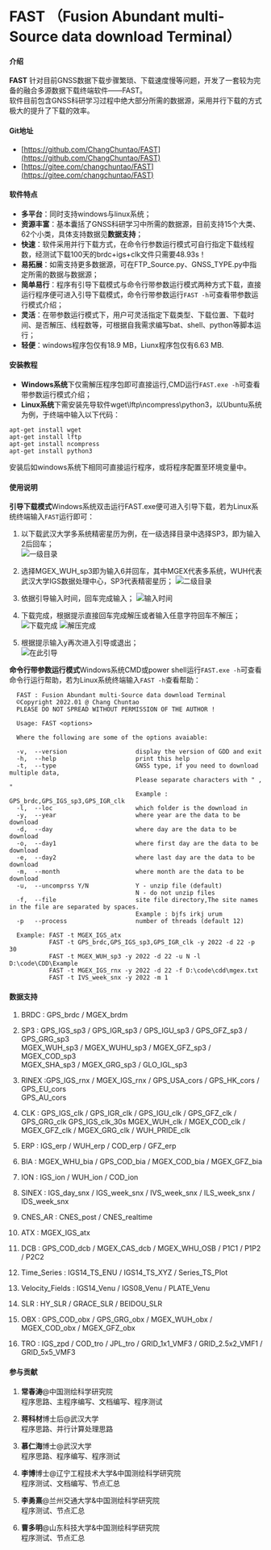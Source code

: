# FAST （Fusion Abundant multi-Source data download Terminal）

#### 介绍
**FAST**
针对目前GNSS数据下载步骤繁琐、下载速度慢等问题，开发了一套较为完备的融合多源数据下载终端软件——FAST。  
软件目前包含GNSS科研学习过程中绝大部分所需的数据源，采用并行下载的方式极大的提升了下载的效率。

#### Git地址
- [https://github.com/ChangChuntao/FAST](https://github.com/ChangChuntao/FAST)
- [https://gitee.com/changchuntao/FAST](https://gitee.com/changchuntao/FAST)


#### 软件特点
- **多平台**：同时支持windows与linux系统；
- **资源丰富**：基本囊括了GNSS科研学习中所需的数据源，目前支持15个大类、62个小类，具体支持数据见**数据支持**；
- **快速**：软件采用并行下载方式，在命令行参数运行模式可自行指定下载线程数，经测试下载100天的brdc+igs+clk文件只需要48.93s！
- **易拓展**：如需支持更多数据源，可在FTP_Source.py、GNSS_TYPE.py中指定所需的数据与数据源；
- **简单易行**：程序有引导下载模式与命令行带参数运行模式两种方式下载，直接运行程序便可进入引导下载模式，命令行带参数运行`FAST -h`可查看带参数运行模式介绍；
- **灵活**：在带参数运行模式下，用户可灵活指定下载类型、下载位置、下载时间、是否解压、线程数等，可根据自我需求编写bat、shell、python等脚本运行；
- **轻便**：windows程序包仅有18.9 MB，Liunx程序包仅有6.63 MB.


#### 安装教程
- **Windows系统**下仅需解压程序包即可直接运行,CMD运行`FAST.exe -h`可查看带参数运行模式介绍；
- **Linux系统**下需安装先导软件wget\lftp\ncompress\python3，以Ubuntu系统为例，于终端中输入以下代码：  

```
apt-get install wget
apt-get install lftp
apt-get install ncompress
apt-get install python3
```
安装后如windows系统下相同可直接运行程序，或将程序配置至环境变量中。

#### 使用说明

**引导下载模式**Windows系统双击运行FAST.exe便可进入引导下载，若为Linux系统终端输入`FAST`运行即可：  
1.  以下载武汉大学多系统精密星历为例，在一级选择目录中选择SP3，即为输入2后回车；  
![一级目录](Windows/RUN_image/%E5%BC%95%E5%AF%BC%E4%B8%BB%E7%9B%AE%E5%BD%95.png)
  
2.  选择MGEX_WUH_sp3即为输入6并回车，其中MGEX代表多系统，WUH代表武汉大学IGS数据处理中心，SP3代表精密星历；
![二级目录](Windows/RUN_image/%E5%BC%95%E5%AF%BC%E4%BA%8C%E7%BA%A7%E7%9B%AE%E5%BD%95.png)  
  
3.  依据引导输入时间，回车完成输入；
![输入时间](Windows/RUN_image/%E8%BE%93%E5%85%A5%E6%97%B6%E9%97%B4.png)

4.  下载完成，根据提示直接回车完成解压或者输入任意字符回车不解压；
![下载完成](Windows/RUN_image/%E8%A7%A3%E5%8E%8B.png)
![解压完成](Windows/RUN_image/%E4%B8%8B%E8%BD%BD%E5%AE%8C%E6%88%90.png)  

5.  根据提示输入y再次进入引导或退出；  
![在此引导](Windows/RUN_image/%E5%86%8D%E6%AC%A1%E5%BC%95%E5%AF%BC.png)
  
**命令行带参数运行模式**Windows系统CMD或power shell运行`FAST.exe -h`可查看命令行运行帮助，若为Linux系统终端输入`FAST -h`查看帮助：  
```
  FAST : Fusion Abundant multi-Source data download Terminal
  ©Copyright 2022.01 @ Chang Chuntao
  PLEASE DO NOT SPREAD WITHOUT PERMISSION OF THE AUTHOR !

  Usage: FAST <options>

  Where the following are some of the options avaiable:

  -v,  --version                   display the version of GDD and exit
  -h,  --help                      print this help
  -t,  --type                      GNSS type, if you need to download multiple data,
                                   Please separate characters with " , "
                                   Example : GPS_brdc,GPS_IGS_sp3,GPS_IGR_clk
  -l,  --loc                       which folder is the download in
  -y,  --year                      where year are the data to be download
  -d,  --day                       where day are the data to be download
  -o,  --day1                      where first day are the data to be download
  -e,  --day2                      where last day are the data to be download
  -m,  --month                     where month are the data to be download
  -u,  --uncomprss Y/N             Y - unzip file (default)
                                   N - do not unzip files
  -f,  --file                      site file directory,The site names in the file are separated by spaces.
                                   Example : bjfs irkj urum
  -p   --process                   number of threads (default 12)

  Example: FAST -t MGEX_IGS_atx
           FAST -t GPS_brdc,GPS_IGS_sp3,GPS_IGR_clk -y 2022 -d 22 -p 30
           FAST -t MGEX_WUH_sp3 -y 2022 -d 22 -u N -l D:\code\CDD\Example
           FAST -t MGEX_IGS_rnx -y 2022 -d 22 -f D:\code\cdd\mgex.txt
           FAST -t IVS_week_snx -y 2022 -m 1
```


#### 数据支持

1. BRDC : GPS_brdc / MGEX_brdm  
  
2. SP3 : GPS_IGS_sp3 / GPS_IGR_sp3 / GPS_IGU_sp3 / GPS_GFZ_sp3 / GPS_GRG_sp3   
   MGEX_WUH_sp3 / MGEX_WUHU_sp3 / MGEX_GFZ_sp3 / MGEX_COD_sp3  
   MGEX_SHA_sp3 / MGEX_GRG_sp3 / GLO_IGL_sp3

3. RINEX :GPS_IGS_rnx / MGEX_IGS_rnx / GPS_USA_cors / GPS_HK_cors / GPS_EU_cors  
   GPS_AU_cors

4. CLK : GPS_IGS_clk / GPS_IGR_clk / GPS_IGU_clk / GPS_GFZ_clk / GPS_GRG_clk
   GPS_IGS_clk_30s
   MGEX_WUH_clk / MGEX_COD_clk / MGEX_GFZ_clk / MGEX_GRG_clk / WUH_PRIDE_clk

5. ERP : IGS_erp / WUH_erp / COD_erp / GFZ_erp

6. BIA : MGEX_WHU_bia / GPS_COD_bia / MGEX_COD_bia / MGEX_GFZ_bia

7. ION : IGS_ion / WUH_ion / COD_ion

8. SINEX : IGS_day_snx / IGS_week_snx / IVS_week_snx / ILS_week_snx / IDS_week_snx

9. CNES_AR : CNES_post / CNES_realtime

10. ATX : MGEX_IGS_atx

11. DCB : GPS_COD_dcb / MGEX_CAS_dcb / MGEX_WHU_OSB / P1C1 / P1P2 / P2C2  

12. Time_Series : IGS14_TS_ENU / IGS14_TS_XYZ / Series_TS_Plot  

13. Velocity_Fields : IGS14_Venu / IGS08_Venu / PLATE_Venu  

14. SLR : HY_SLR / GRACE_SLR / BEIDOU_SLR  

15. OBX : GPS_COD_obx / GPS_GRG_obx / MGEX_WUH_obx / MGEX_COD_obx / MGEX_GFZ_obx

16. TRO : IGS_zpd / COD_tro / JPL_tro / GRID_1x1_VMF3 / GRID_2.5x2_VMF1 / GRID_5x5_VMF3

#### 参与贡献

1. **常春涛**@中国测绘科学研究院  
    程序思路、主程序编写、文档编写、程序测试

2. **蒋科材**博士后@武汉大学   
    程序思路、并行计算处理思路

3. **慕仁海**博士@武汉大学  
    程序思路、程序编写、程序测试

4. **李博**博士@辽宁工程技术大学&中国测绘科学研究院  
    程序测试、文档编写、节点汇总

5. **李勇熹**@兰州交通大学&中国测绘科学研究院  
    程序测试、节点汇总

6. **曹多明**@山东科技大学&中国测绘科学研究院  
    程序测试、节点汇总
